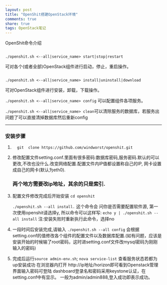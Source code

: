 ```yaml
---
layout: post
title: "OpenShit搭建OpenStack环境"
comments: true
share: true
tags: OpenStack笔记
---
```

OpenShit命令介绍
<pre><code>
./openshit.sh <--all|service_name> start|stop|restart
</code></pre>
可对各个(或者全部)OpenStack组件进行启动，停止，重启操作。

<pre><code>
./openshit.sh <--all|service_name> install|uninstall|download
</code></pre>
可对OpenStack组件进行安装，卸载，下载操作。

```./openshit.sh <--all|service_name> config```
可以配置组件各项服务。

```./openshit.sh <--all|service_name> clean```可以清除服务的数据库，若服务出问题了可以直接清掉数据库然后重新config

***
### 安装步骤
1.  ```  git  clone https://github.com/windworst/openshit.git``` 
2. 修改配置文件setting.conf.里面有很多密码:数据库密码,服务密码.默认的可以更改,不改也没什么.改变网络配置.配置文件内IP值都设置称自己的IP, 网卡设置成自己的网卡(默认为eth0).<h3>两个地方需要改ip地址，其余的只是索引.</h3>
3. 配置文件修改完成后开始安装
     ```cd openshit```

      ```./openshit.sh --all install.```
     这个命令会 问你是否需要配置软件源, 第一次使用openshit请选择y, 所以命令可以这样写:
      ```echo y | ./openshit.sh --all install```
  注:安装失败时重新执行此命令，选择no
4. 一段时间后安装完成,请输入
       ```./openshit.sh --all config```
       会根据setting.conf的值修改各个组件的配置文件以及数据库配置.(如有问题，应该是安装开始的时候输了root密码，这时进setting.conf文件改mysql密码为刚刚输入的密码)

5. 完成后运行```source admin-env.sh```; ```nova service-list``` 查看服务状态若都为up安装成功
       在浏览器内打开 http://ip地址/horizon即可看到Openstack管理界面输入密码可登陆
dashboard登录名和密码采用keystone认证，在setting.conf中有显示。
一般为admin/admin888,登入成功即表示成功。
